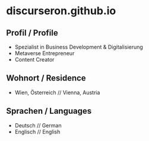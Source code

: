 # discurseron.github.io

## Profil / Profile
- Spezialist in Business Development & Digitalisierung
- Metaverse Entrepreneur
- Content Creator

## Wohnort / Residence
- Wien, Österreich // Vienna, Austria

## Sprachen / Languages
- Deutsch // German
- Englisch // English
